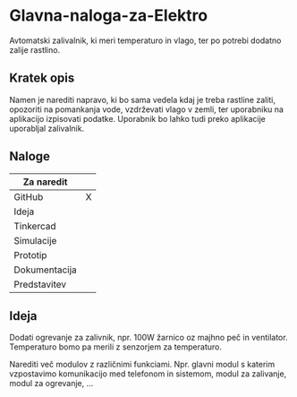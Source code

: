 # Glavna-naloga-za-Elektro
Avtomatski zalivalnik, ki meri temperaturo in vlago, ter po potrebi dodatno zalije rastlino.

## Kratek opis
Namen je narediti napravo, ki bo sama vedela kdaj je treba rastline zaliti, 
opozoriti na pomankanja vode, vzdrževati vlago v zemli,
ter uporabniku na aplikacijo izpisovati podatke.
Uporabnik bo lahko tudi preko aplikacije uporabljal zalivalnik.



## Naloge
|     Za naredit       |        |
|-------------------|:---------------|
|  GitHub        |    X          |
|  Ideja       |            | 
|  Tinkercad       |            |         
|  Simulacije    |             |         
|  Prototip       |            |    
|  Dokumentacija       |            |   
|  Predstavitev       |            |    

## Ideja

Dodati ogrevanje za zalivnik, npr. 100W žarnico oz majhno peč in ventilator. Temperaturo bomo pa merili z senzorjem za temperaturo.

Narediti več modulov z različnimi funkciami. Npr. glavni modul s katerim vzpostavimo komunikacijo med telefonom in sistemom, modul za zalivanje,
modul za ogrevanje, ...
